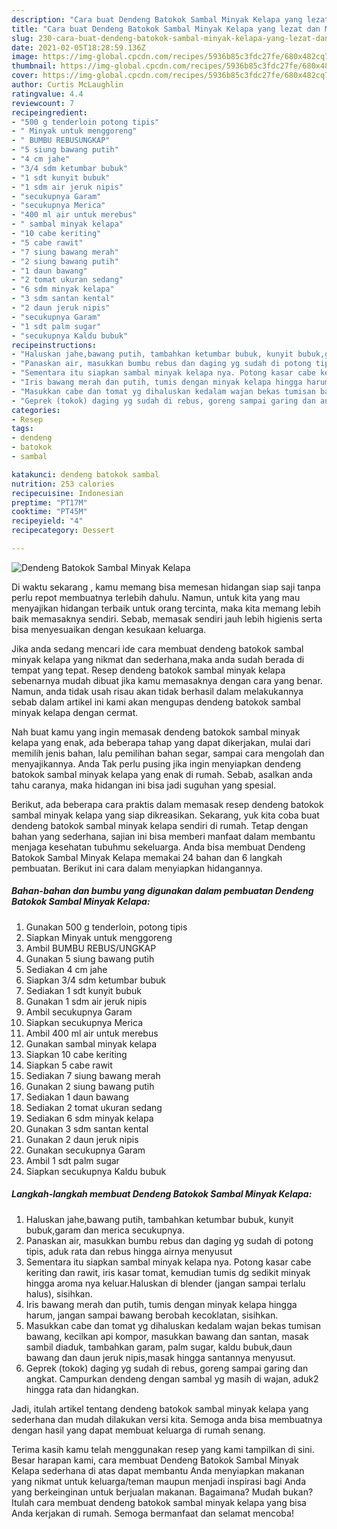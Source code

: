 ```yaml
---
description: "Cara buat Dendeng Batokok Sambal Minyak Kelapa yang lezat dan Mudah Dibuat"
title: "Cara buat Dendeng Batokok Sambal Minyak Kelapa yang lezat dan Mudah Dibuat"
slug: 230-cara-buat-dendeng-batokok-sambal-minyak-kelapa-yang-lezat-dan-mudah-dibuat
date: 2021-02-05T18:28:59.136Z
image: https://img-global.cpcdn.com/recipes/5936b85c3fdc27fe/680x482cq70/dendeng-batokok-sambal-minyak-kelapa-foto-resep-utama.jpg
thumbnail: https://img-global.cpcdn.com/recipes/5936b85c3fdc27fe/680x482cq70/dendeng-batokok-sambal-minyak-kelapa-foto-resep-utama.jpg
cover: https://img-global.cpcdn.com/recipes/5936b85c3fdc27fe/680x482cq70/dendeng-batokok-sambal-minyak-kelapa-foto-resep-utama.jpg
author: Curtis McLaughlin
ratingvalue: 4.4
reviewcount: 7
recipeingredient:
- "500 g tenderloin potong tipis"
- " Minyak untuk menggoreng"
- " BUMBU REBUSUNGKAP"
- "5 siung bawang putih"
- "4 cm jahe"
- "3/4 sdm ketumbar bubuk"
- "1 sdt kunyit bubuk"
- "1 sdm air jeruk nipis"
- "secukupnya Garam"
- "secukupnya Merica"
- "400 ml air untuk merebus"
- " sambal minyak kelapa"
- "10 cabe keriting"
- "5 cabe rawit"
- "7 siung bawang merah"
- "2 siung bawang putih"
- "1 daun bawang"
- "2 tomat ukuran sedang"
- "6 sdm minyak kelapa"
- "3 sdm santan kental"
- "2 daun jeruk nipis"
- "secukupnya Garam"
- "1 sdt palm sugar"
- "secukupnya Kaldu bubuk"
recipeinstructions:
- "Haluskan jahe,bawang putih, tambahkan ketumbar bubuk, kunyit bubuk,garam dan merica secukupnya."
- "Panaskan air, masukkan bumbu rebus dan daging yg sudah di potong tipis, aduk rata dan rebus hingga airnya menyusut"
- "Sementara itu siapkan sambal minyak kelapa nya. Potong kasar cabe keriting dan rawit, iris kasar tomat, kemudian tumis dg sedikit minyak hingga aroma nya keluar.Haluskan di blender (jangan sampai terlalu halus), sisihkan."
- "Iris bawang merah dan putih, tumis dengan minyak kelapa hingga harum, jangan sampai bawang berobah kecoklatan, sisihkan."
- "Masukkan cabe dan tomat yg dihaluskan kedalam wajan bekas tumisan bawang, kecilkan api kompor, masukkan bawang dan santan, masak sambil diaduk, tambahkan garam, palm sugar, kaldu bubuk,daun bawang dan daun jeruk nipis,masak hingga santannya menyusut."
- "Geprek (tokok) daging yg sudah di rebus, goreng sampai garing dan angkat. Campurkan dendeng dengan sambal yg masih di wajan, aduk2 hingga rata dan hidangkan."
categories:
- Resep
tags:
- dendeng
- batokok
- sambal

katakunci: dendeng batokok sambal 
nutrition: 253 calories
recipecuisine: Indonesian
preptime: "PT17M"
cooktime: "PT45M"
recipeyield: "4"
recipecategory: Dessert

---
```



![Dendeng Batokok Sambal Minyak Kelapa](https://img-global.cpcdn.com/recipes/5936b85c3fdc27fe/680x482cq70/dendeng-batokok-sambal-minyak-kelapa-foto-resep-utama.jpg)

Di waktu  sekarang , kamu memang bisa memesan hidangan siap saji tanpa perlu repot membuatnya terlebih dahulu. Namun, untuk kita yang mau menyajikan hidangan terbaik untuk orang tercinta, maka kita memang lebih baik memasaknya sendiri. Sebab, memasak sendiri jauh lebih higienis serta bisa menyesuaikan dengan kesukaan keluarga.

Jika anda sedang mencari ide cara membuat dendeng batokok sambal minyak kelapa yang nikmat dan sederhana,maka anda sudah berada di tempat yang tepat. Resep dendeng batokok sambal minyak kelapa  sebenarnya mudah dibuat jika kamu memasaknya dengan cara yang benar. Namun, anda tidak usah risau akan tidak berhasil dalam melakukannya 
sebab dalam artikel ini kami akan mengupas dendeng batokok sambal minyak kelapa dengan cermat.  



Nah buat kamu yang ingin memasak dendeng batokok sambal minyak kelapa yang enak, ada beberapa tahap yang dapat dikerjakan, mulai dari memilih jenis bahan, lalu pemilihan bahan segar, sampai cara mengolah dan menyajikannya. Anda Tak perlu pusing jika ingin menyiapkan dendeng batokok sambal minyak kelapa yang enak di rumah. Sebab, asalkan anda  tahu caranya, maka hidangan ini bisa jadi suguhan yang spesial.

Berikut, ada beberapa cara praktis  dalam memasak resep dendeng batokok sambal minyak kelapa yang siap dikreasikan. Sekarang, yuk kita coba buat dendeng batokok sambal minyak kelapa sendiri di rumah. Tetap dengan bahan yang sederhana, sajian ini bisa memberi manfaat dalam membantu menjaga kesehatan tubuhmu sekeluarga. Anda bisa membuat Dendeng Batokok Sambal Minyak Kelapa memakai 24 bahan dan 6 langkah pembuatan. Berikut ini cara dalam menyiapkan hidangannya.

<!--inarticleads1-->

##### Bahan-bahan dan bumbu yang digunakan dalam pembuatan Dendeng Batokok Sambal Minyak Kelapa:

1. Gunakan 500 g tenderloin, potong tipis
1. Siapkan  Minyak untuk menggoreng
1. Ambil  BUMBU REBUS/UNGKAP
1. Gunakan 5 siung bawang putih
1. Sediakan 4 cm jahe
1. Siapkan 3/4 sdm ketumbar bubuk
1. Sediakan 1 sdt kunyit bubuk
1. Gunakan 1 sdm air jeruk nipis
1. Ambil secukupnya Garam
1. Siapkan secukupnya Merica
1. Ambil 400 ml air untuk merebus
1. Gunakan  sambal minyak kelapa
1. Siapkan 10 cabe keriting
1. Siapkan 5 cabe rawit
1. Sediakan 7 siung bawang merah
1. Gunakan 2 siung bawang putih
1. Sediakan 1 daun bawang
1. Sediakan 2 tomat ukuran sedang
1. Sediakan 6 sdm minyak kelapa
1. Gunakan 3 sdm santan kental
1. Gunakan 2 daun jeruk nipis
1. Gunakan secukupnya Garam
1. Ambil 1 sdt palm sugar
1. Siapkan secukupnya Kaldu bubuk




<!--inarticleads2-->

##### Langkah-langkah membuat Dendeng Batokok Sambal Minyak Kelapa:

1. Haluskan jahe,bawang putih, tambahkan ketumbar bubuk, kunyit bubuk,garam dan merica secukupnya.
1. Panaskan air, masukkan bumbu rebus dan daging yg sudah di potong tipis, aduk rata dan rebus hingga airnya menyusut
1. Sementara itu siapkan sambal minyak kelapa nya. Potong kasar cabe keriting dan rawit, iris kasar tomat, kemudian tumis dg sedikit minyak hingga aroma nya keluar.Haluskan di blender (jangan sampai terlalu halus), sisihkan.
1. Iris bawang merah dan putih, tumis dengan minyak kelapa hingga harum, jangan sampai bawang berobah kecoklatan, sisihkan.
1. Masukkan cabe dan tomat yg dihaluskan kedalam wajan bekas tumisan bawang, kecilkan api kompor, masukkan bawang dan santan, masak sambil diaduk, tambahkan garam, palm sugar, kaldu bubuk,daun bawang dan daun jeruk nipis,masak hingga santannya menyusut.
1. Geprek (tokok) daging yg sudah di rebus, goreng sampai garing dan angkat. Campurkan dendeng dengan sambal yg masih di wajan, aduk2 hingga rata dan hidangkan.




Jadi, itulah artikel tentang  dendeng batokok sambal minyak kelapa  yang sederhana dan mudah dilakukan versi kita. Semoga anda bisa membuatnya dengan hasil yang dapat membuat keluarga di rumah senang. 

Terima kasih kamu telah menggunakan resep yang kami tampilkan di sini. Besar harapan kami, cara membuat  Dendeng Batokok Sambal Minyak Kelapa sederhana di atas dapat membantu Anda menyiapkan makanan yang nikmat untuk keluarga/teman maupun menjadi inspirasi bagi Anda yang berkeinginan untuk berjualan makanan. Bagaimana? Mudah bukan? Itulah cara membuat dendeng batokok sambal minyak kelapa yang bisa Anda kerjakan di rumah. Semoga bermanfaat dan selamat mencoba!

